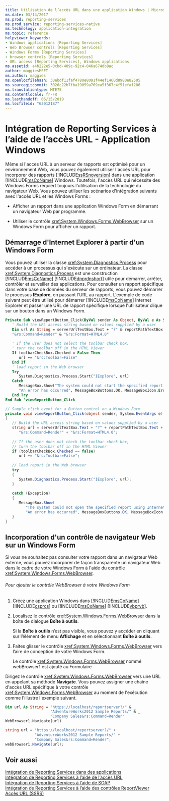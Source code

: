 ```yaml
---
title: Utilisation de l’accès URL dans une application Windows | Microsoft Docs
ms.date: 03/14/2017
ms.prod: reporting-services
ms.prod_service: reporting-services-native
ms.technology: application-integration
ms.topic: reference
helpviewer_keywords:
- Windows applications [Reporting Services]
- Web Browser controls [Reporting Services]
- Windows Forms [Reporting Services]
- browser controls [Reporting Services]
- URL access [Reporting Services], Windows applications
ms.assetid: a4b222e5-0cbd-409c-92c4-046a674db8ac
author: maggiesMSFT
ms.author: maggies
ms.openlocfilehash: 30ebdf11faf4780e8091f44ef1460d8980e82505
ms.sourcegitcommit: 3026c22b7fba19059a769ea5f367c4f51efaf286
ms.translationtype: MTE75
ms.contentlocale: fr-FR
ms.lasthandoff: 06/15/2019
ms.locfileid: "63012187"
---
```

# <a name="integrating-reporting-services-using-url-access---windows-application"></a>Intégration de Reporting Services à l’aide de l’accès URL - Application Windows
  Même si l'accès URL à un serveur de rapports est optimisé pour un environnement Web, vous pouvez également utiliser l'accès URL pour incorporer des rapports [!INCLUDE[ssRSnoversion](../../includes/ssrsnoversion-md.md)] dans une application [!INCLUDE[msCoName](../../includes/msconame-md.md)] Windows. Toutefois, l'accès URL qui nécessite des Windows Forms requiert toujours l'utilisation de la technologie du navigateur Web. Vous pouvez utiliser les scénarios d'intégration suivants avec l'accès URL et les Windows Forms :  
  
-   Afficher un rapport dans une application Windows Form en démarrant un navigateur Web par programme.  
  
-   Utiliser le contrôle <xref:System.Windows.Forms.WebBrowser> sur un Windows Form pour afficher un rapport.  
  
## <a name="starting-internet-explorer-from-a-windows-form"></a>Démarrage d'Internet Explorer à partir d'un Windows Form  
 Vous pouvez utiliser la classe <xref:System.Diagnostics.Process> pour accéder à un processus qui s'exécute sur un ordinateur. La classe <xref:System.Diagnostics.Process> est une construction [!INCLUDE[msCoName](../../includes/msconame-md.md)] [!INCLUDE[dnprdnshort](../../includes/dnprdnshort-md.md)] utile pour démarrer, arrêter, contrôler et surveiller des applications. Pour consulter un rapport spécifique dans votre base de données du serveur de rapports, vous pouvez démarrer le processus **IExplore**, en passant l’URL au rapport. L'exemple de code suivant peut être utilisé pour démarrer [!INCLUDE[msCoName](../../includes/msconame-md.md)] Internet Explorer et passer une URL de rapport spécifique lorsque l'utilisateur clique sur un bouton dans un Windows Form.  
  
```vb  
Private Sub viewReportButton_Click(ByVal sender As Object, ByVal e As System.EventArgs) Handles viewReportButton.Click  
   ' Build the URL access string based on values supplied by a user  
   Dim url As String = serverUrlTextBox.Text + "?" & reportPathTextBox.Text & _  
   "&rs:Command=Render" & "&rs:Format=HTML4.0"  
  
   ' If the user does not select the toolbar check box,  
   ' turn the toolbar off in the HTML Viewer  
   If toolbarCheckBox.Checked = False Then  
      url += "&rc:Toolbar=False"  
   End If  
   ' load report in the Web browser  
   Try  
      System.Diagnostics.Process.Start("IExplore", url)  
   Catch  
      MessageBox.Show("The system could not start the specified report using Internet Explorer.", _  
      "An error has occurred", MessageBoxButtons.OK, MessageBoxIcon.Error)  
   End Try  
End Sub 'viewReportButton_Click  
```  
  
```csharp  
// Sample click event for a Button control on a Windows Form  
private void viewReportButton_Click(object sender, System.EventArgs e)  
{  
   // Build the URL access string based on values supplied by a user  
   string url = serverUrlTextBox.Text + "?" + reportPathTextBox.Text +  
      "&rs:Command=Render" + "&rs:Format=HTML4.0";  
  
   // If the user does not check the toolbar check box,  
   // turn the toolbar off in the HTML Viewer  
   if (toolbarCheckBox.Checked == false)  
      url += "&rc:Toolbar=False";  
  
   // load report in the Web browser  
   try  
   {  
      System.Diagnostics.Process.Start("IExplore", url);  
   }  
  
   catch (Exception)  
   {  
      MessageBox.Show(  
         "The system could not open the specified report using Internet Explorer.",   
         "An error has occurred", MessageBoxButtons.OK, MessageBoxIcon.Error);  
   }  
}  
```  
  
## <a name="embedding-a-browser-control-on-a-windows-form"></a>Incorporation d'un contrôle de navigateur Web sur un Windows Form  
 Si vous ne souhaitez pas consulter votre rapport dans un navigateur Web externe, vous pouvez incorporer de façon transparente un navigateur Web dans le cadre de votre Windows Form à l'aide du contrôle <xref:System.Windows.Forms.WebBrowser>.  
  
###### <a name="to-add-the-webbrowser-control-to-your-windows-form"></a>Pour ajouter le contrôle WebBrowser à votre Windows Form  
  
1.  Créez une application Windows dans [!INCLUDE[msCoName](../../includes/msconame-md.md)] [!INCLUDE[csprcs](../../includes/csprcs-md.md)] ou [!INCLUDE[msCoName](../../includes/msconame-md.md)] [!INCLUDE[vbprvb](../../includes/vbprvb-md.md)].  
  
2.  Localisez le contrôle <xref:System.Windows.Forms.WebBrowser> dans la boîte de dialogue **Boîte à outils**.  
  
     Si la **Boîte à outils** n’est pas visible, vous pouvez y accéder en cliquant sur l’élément de menu **Affichage** et en sélectionnant **Boîte à outils**.  
  
3.  Faites glisser le contrôle <xref:System.Windows.Forms.WebBrowser> vers l’aire de conception de votre Windows Form.  
  
     Le contrôle <xref:System.Windows.Forms.WebBrowser> nommé webBrowser1 est ajouté au Formulaire  
  
 Dirigez le contrôle <xref:System.Windows.Forms.WebBrowser> vers une URL en appelant sa méthode **Navigate**. Vous pouvez assigner une chaîne d'accès URL spécifique à votre contrôle <xref:System.Windows.Forms.WebBrowser> au moment de l'exécution comme l'illustre l'exemple suivant.  
  
```vb  
Dim url As String = "https://localhost/reportserver?/" & _  
                    "AdventureWorks2012 Sample Reports/" & _  
                    "Company Sales&rs:Command=Render"  
WebBrowser1.Navigate(url)  
```  
  
```csharp  
string url = "https://localhost/reportserver?/" +  
             "AdventureWorks2012 Sample Reports/" +  
             "Company Sales&rs:Command=Render";  
webBrowser1.Navigate(url);  
```  
  
## <a name="see-also"></a>Voir aussi  
 [Intégration de Reporting Services dans des applications](../../reporting-services/application-integration/integrating-reporting-services-into-applications.md)   
 [Intégration de Reporting Services à l’aide de l’accès URL](../../reporting-services/application-integration/integrating-reporting-services-using-url-access.md)   
 [Intégration de Reporting Services à l’aide de SOAP](../../reporting-services/application-integration/integrating-reporting-services-using-soap.md)   
 [Intégration de Reporting Services à l’aide des contrôles ReportViewer](../../reporting-services/application-integration/integrating-reporting-services-using-reportviewer-controls.md)   
 [Accès URL &#40;SSRS&#41;](../../reporting-services/url-access-ssrs.md)  
  
  
